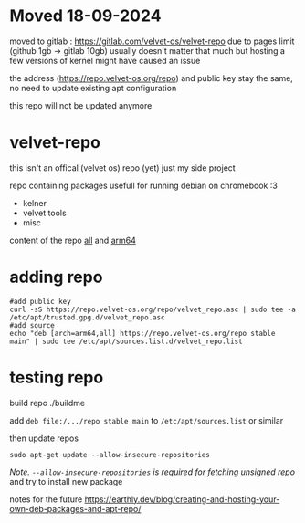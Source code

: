# Moved 18-09-2024

moved to gitlab : https://gitlab.com/velvet-os/velvet-repo
due to pages limit (github 1gb -> gitlab 10gb) usually doesn't matter that much but hosting a few versions of kernel might have caused an issue

the address (https://repo.velvet-os.org/repo) and public key stay the same, no need to update existing apt configuration

this repo will not be updated anymore

# velvet-repo

this isn't an offical (velvet os) repo (yet) just my side project

repo containing packages usefull for running debian on chromebook :3

- kelner
- velvet tools
- misc

content of the repo [all](https://repo.velvet-os.org/repo/dists/stable/main/binary-all/Packages) and [arm64](https://repo.velvet-os.org/repo/dists/stable/main/binary-arm64/Packages)

# adding repo

```
#add public key
curl -sS https://repo.velvet-os.org/repo/velvet_repo.asc | sudo tee -a /etc/apt/trusted.gpg.d/velvet_repo.asc
#add source
echo "deb [arch=arm64,all] https://repo.velvet-os.org/repo stable main" | sudo tee /etc/apt/sources.list.d/velvet_repo.list
```

# testing repo

build repo ./buildme

add ```deb file:/.../repo stable main``` to ```/etc/apt/sources.list``` or similar

then update repos
```
sudo apt-get update --allow-insecure-repositories
```
_Note. ```--allow-insecure-repositories``` is required for fetching unsigned repo_
and try to install new package

notes for the future https://earthly.dev/blog/creating-and-hosting-your-own-deb-packages-and-apt-repo/
